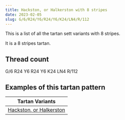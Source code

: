 ```yaml
---
title: Hackston, or Halkerston with 8 stripes
date: 2023-02-05
slug: G/6/R24/Y6/R24/Y6/K24/LN4/R/112
---
```

This is a list of all the tartan sett variants with 8 stripes.

It is a 8 stripes tartan.


## Thread count
G/6 R24 Y6 R24 Y6 K24 LN4 R/112

## Examples of this tartan pattern

| Tartan Variants |
|---------------|
| [Hackston, or Halkerston](/variants/g/6/r24/y6/r24/y6/k24/ln4/r/112-g008000-k000000-lne0e0e0-rc00000-yf0c000)||
